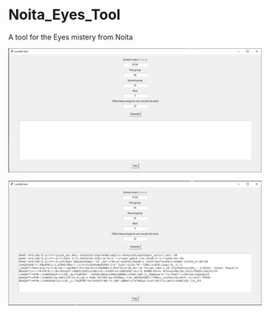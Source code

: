 # Noita_Eyes_Tool
A tool for the Eyes mistery from Noita

![Alt text](readme_img/Lumikki_tool.PNG?raw=true "Lumikki Tool")

![Alt text](readme_img/Lumikki_tool2.PNG?raw=true "Lumikki Tool")
